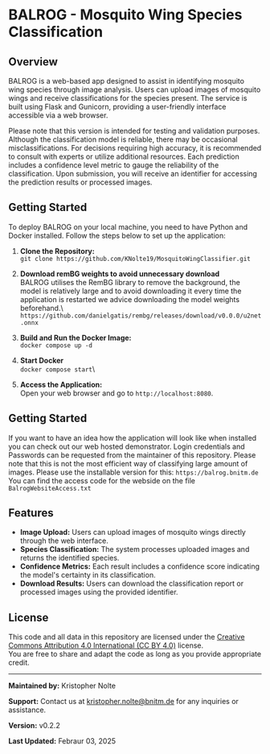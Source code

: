 # BALROG - Mosquito Wing Species Classification

## Overview
BALROG is a web-based app designed to assist in identifying mosquito wing species through image analysis. Users can upload images of mosquito wings and receive classifications for the species present. The service is built using Flask and Gunicorn, providing a user-friendly interface accessible via a web browser.

Please note that this version is intended for testing and validation purposes. Although the classification model is reliable, there may be occasional misclassifications. For decisions requiring high accuracy, it is recommended to consult with  experts or utilize additional resources. Each prediction includes a confidence level metric to gauge the reliability of the classification. Upon submission, you will receive an identifier for accessing the prediction results or processed images.

## Getting Started
To deploy BALROG on your local machine, you need to have Python and Docker installed. Follow the steps below to set up the application:

1. **Clone the Repository:**\
`git clone https://github.com/KNolte19/MosquitoWingClassifier.git`

2. **Download remBG weights to avoid unnecessary download**\
BALROG utilises the RemBG library to remove the background, the model is relatively large and to avoid downloading it every time the application is restarted we advice downloading the model weights beforehand.\ 
`https://github.com/danielgatis/rembg/releases/download/v0.0.0/u2net.onnx`

3. **Build and Run the Docker Image:**\
`docker compose up -d `

4. **Start Docker** \
`docker compose start`\

5. **Access the Application:**\
Open your web browser and go to `http://localhost:8080`.

## Getting Started
If you want to have an idea how the application will look like when installed you can check out our web hosted demonstrator. Login credentials and Passwords can be requested from the maintainer of this repository. Please note that this is not the most efficient way of classifying large amount of images. Please use the installable version for this: `https://balrog.bnitm.de` You can find the access code for the webside on the file `BalrogWebsiteAccess.txt`

## Features
- **Image Upload:** Users can upload images of mosquito wings directly through the web interface.
- **Species Classification:** The system processes uploaded images and returns the identified species.
- **Confidence Metrics:** Each result includes a confidence score indicating the model's certainty in its classification.
- **Download Results:** Users can download the classification report or processed images using the provided identifier.
  
## License
This code and all data in this repository are licensed under the [Creative Commons Attribution 4.0 International (CC BY 4.0)](https://creativecommons.org/licenses/by/4.0/) license.  
You are free to share and adapt the code as long as you provide appropriate credit.  

---

**Maintained by:** Kristopher Nolte

**Support:** Contact us at kristopher.nolte@bnitm.de for any inquiries or assistance.

**Version:** v0.2.2

**Last Updated:** Febraur  03,  2025


